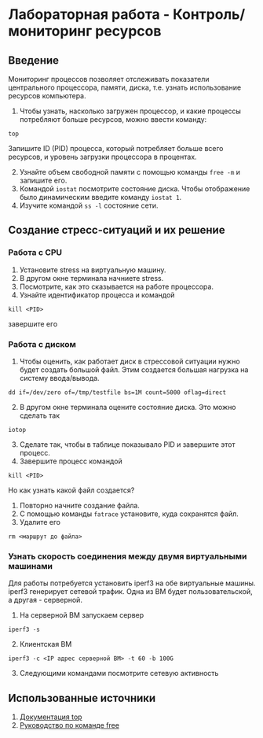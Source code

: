# Лабораторная работа - Контроль/мониторинг ресурсов
## Введение
Мониторинг процессов позволяет отслеживать показатели центрального процессора, памяти, диска, т.е. узнать использование ресурсов компьютера.

1. Чтобы узнать, насколько загружен процессор, и какие процессы потребляют больше ресурсов, можно ввести команду:
```
top
```
Запишите ID (PID) процесса, который потребляет больше всего ресурсов, и уровень загрузки процессора в процентах.

2. Узнайте объем свободной памяти с помощью команды ```free -m``` и запишите его.
3. Командой ```iostat``` посмотрите состояние диска. Чтобы отображение было динамическим введите команду ```iostat 1```.
4. Изучите командой ```ss -l``` состояние сети.

## Создание стресс-ситуаций и их решение
### Работа с CPU
1. Установите stress на виртуальную машину.
2. В другом окне терминала начниете stress.
3. Посмотрите, как это сказывается на работе процессора.
4. Узнайте идентификатор процесса и командой 
```
kill <PID>
```
завершите его

### Работа с диском
1. Чтобы оценить, как работает диск в стрессовой ситуации нужно будет создать большой файл. Этим создается большая нагрузка на систему ввода/вывода.
```
dd if=/dev/zero of=/tmp/testfile bs=1M count=5000 oflag=direct
```
2. В другом окне терминала оцените состояние диска. Это можно сделать так
```
iotop
```
3. Сделате так, чтобы в таблице показывало PID и завершите этот процесс.
4. Завершите процесс командой
```
kill <PID>
```

Но как узнать какой файл создается?
1. Повторно начните создание файла.
2. C помощью команды ```fatrace``` установите, куда сохранятся файл.
3. Удалите его
```
rm <маршрут до файла>
```

### Узнать скорость соединения между двумя виртуальными машинами

Для работы потребуется установить iperf3 на обе виртуальные машины. iperf3 генерирует сетевой трафик.
Одна из ВМ будет пользовательской, а другая - серверной.

1. На серверной ВМ запускаем сервер  
```
iperf3 -s
```
2. Клиентская ВМ
```
iperf3 -c <IP адрес серверной ВМ> -t 60 -b 100G
```
3. Следующими командами посмотрите сетевую активность

## Использованные источники
1. [Документация top](https://man7.org/linux/man-pages/man1/top.1.html)
2. [Руководство по команде free](https://man7.org/linux/man-pages/man1/free.1.html)

